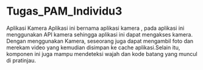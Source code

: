 # Tugas_PAM_Individu3
Aplikasi Kamera 
Aplikasi ini bernama aplikasi kamera , pada aplikasi ini menggunakan API kamera sehingga aplikasi ini dapat mengakses kamera. 
Dengan menggunakan Kamera, seseorang juga dapat mengambil foto dan merekam video yang kemudian disimpan ke cache aplikasi.Selain itu, 
komponen ini juga mampu mendeteksi wajah dan kode batang yang muncul di pratinjau.
